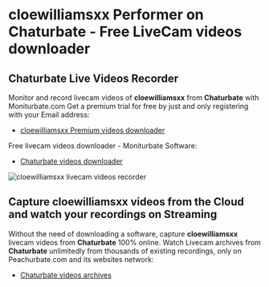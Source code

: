 # cloewilliamsxx Performer on Chaturbate - Free LiveCam videos downloader

## Chaturbate Live Videos Recorder

Monitor and record livecam videos of **cloewilliamsxx** from **Chaturbate** with Moniturbate.com
Get a premium trial for free by just and only registering with your Email address:
* [cloewilliamsxx Premium videos downloader](https://moniturbate.com/request-demo-licence-key.html)

Free livecam videos downloader - Moniturbate Software:
* [Chaturbate videos downloader](https://moniturbate.com/moniturbate-download-software.html)

![cloewilliamsxx livecam videos recorder](https://peachurnet.com/templates/moniturbate-software.png)


## Capture cloewilliamsxx videos from the Cloud and watch your recordings on Streaming

Without the need of downloading a software, capture **cloewilliamsxx** livecam videos from **Chaturbate** 100% online.
Watch Livecam archives from **Chaturbate** unlimitedly from thousands of existing recordings, only on Peachurbate.com and its websites network:
* [Chaturbate videos archives](https://peachurnet.com/)